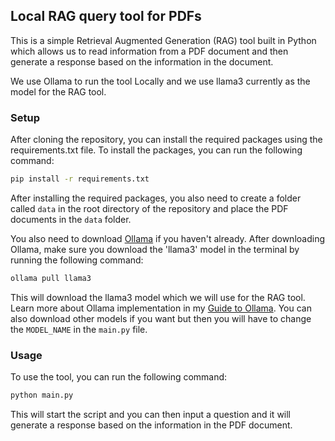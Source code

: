 ## Local RAG query tool for PDFs

This is a simple Retrieval Augmented Generation (RAG) tool built in Python which allows us to read information from a PDF document and then generate a response based on the information in the document.

We use Ollama to run the tool Locally and we use llama3 currently as the model for the RAG tool.

### Setup

After cloning the repository, you can install the required packages using the requirements.txt file.
To install the packages, you can run the following command:

```bash
pip install -r requirements.txt
```

After installing the required packages, you also need to create a folder called `data` in the root directory of the repository and place the PDF documents in the `data` folder.

You also need to download [Ollama](https://ollama.com) if you haven't already.
After downloading Ollama, make sure you download the 'llama3' model in the terminal by running the following command:

```bash
ollama pull llama3
```

This will download the llama3 model which we will use for the RAG tool.
Learn more about Ollama implementation in my [Guide to Ollama](https://jayadky.notion.site/Guide-to-install-LLMs-locally-using-Ollama-c1a2745ed1224a3e9970c6cba5576089).
You can also download other models if you want but then you will have to change the `MODEL_NAME` in the `main.py` file.

### Usage

To use the tool, you can run the following command:

```bash
python main.py
```

This will start the script and you can then input a question and it will generate a response based on the information in the PDF document.
